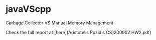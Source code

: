 # javaVScpp
Garbage Collector VS Manual Memory Management

Check the full report at [here](Aristotelis Pozidis CS1200002 HW2.pdf)
